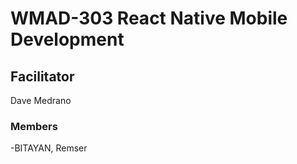 # WMAD-303 React Native Mobile Development

## Facilitator
Dave Medrano

### Members
-BITAYAN, Remser
